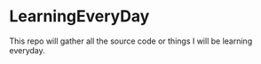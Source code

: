 # LearningEveryDay
This repo will gather all the source code or things I will be learning everyday.
